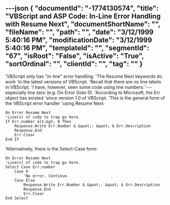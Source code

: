 ---json
{
  "documentId": "-1774130574",
  "title": "VBScript and ASP Code: In-Line Error Handling with Resume Next",
  "documentShortName": "",
  "fileName": "",
  "path": "",
  "date": "3/12/1999 5:40:16 PM",
  "modificationDate": "3/12/1999 5:40:16 PM",
  "templateId": "",
  "segmentId": "67",
  "isRoot": "False",
  "isActive": "True",
  "sortOrdinal": "",
  "clientId": "",
  "tag": ""
}
---

'VBScript only has &quot;in-line&quot; error handling.
'The Resume Next keywords do work
'in the latest versions of VBScript.
'Recall that there are no line labels in VBScript.
'I have, however, seen some code using line numbers
'---especially line zero (e.g. On Error Goto 0).
'According  to Microsoft, the Err object has existed
'since version 1.0 of VBScript.
'This is the general form of the VBScript error handler
'using Resume Next:

    On Error Resume Next
    'Line(s) of code to trap go here.
    If Err.number &lt;&gt; 0 Then
        Response.Write Err.Number & &quot;: &quot; & Err.Description
        Response.End
        Err.Clear
    End If

'Alternatively, there is the Select-Case form:

    On Error Resume Next
    'Line(s) of code to trap go here.
    Select Case Err.number
        Case 0
            'No error. Continue.
        Case Else
            Response.Write Err.Number & &quot;: &quot; & Err.Description
            Response.End
            Err.Clear
    End Select
